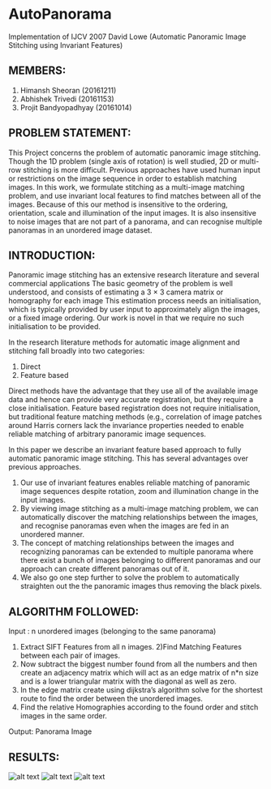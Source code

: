# AutoPanorama
Implementation of IJCV 2007 David Lowe (Automatic Panoramic Image Stitching using Invariant Features)

## MEMBERS:
1) Himansh Sheoran (20161211)
2) Abhishek Trivedi (20161153)
3) Projit Bandyopadhyay (20161014)

## PROBLEM STATEMENT:
This Project concerns the problem of automatic panoramic image stitching. Though the 1D problem (single axis of rotation) is well studied, 2D or multi-row stitching is more difficult. Previous approaches have used human input or restrictions on the image sequence in order to establish matching images. In this work, we formulate stitching as a multi-image matching problem, and use invariant local features to find matches between all of the images. Because of this our method is insensitive to the ordering, orientation, scale and illumination of the input images. It is also insensitive to noise images that are not part of a panorama, and can recognise multiple panoramas in an unordered image dataset.

## INTRODUCTION:
Panoramic image stitching has an extensive research literature and several commercial applications The basic geometry of the problem is well understood, and consists of estimating a 3 × 3 camera matrix or homography for each image This estimation process needs an initialisation, which is typically provided by user input to approximately align the images, or a fixed image ordering. Our work is novel in that we require no such initialisation to be provided.

In the research literature methods for automatic image alignment and stitching fall broadly into two categories:
1) Direct
2) Feature based

Direct methods have the advantage that they use all of the available image data and hence can provide very accurate registration, but they require a close initialisation.
Feature based registration does not require initialisation, but traditional feature matching methods (e.g., correlation of image patches around Harris corners lack the invariance properties needed to enable reliable matching of arbitrary panoramic image sequences.

 In this paper we describe an invariant feature based approach to fully automatic panoramic image stitching. This has several advantages over previous approaches. 

1) Our use of invariant features enables reliable matching of panoramic image sequences despite rotation, zoom and illumination change in the input images.
2) By viewing image stitching as a multi-image matching problem, we can automatically discover the matching relationships between the images, and recognise panoramas even when the images are fed in an unordered manner.
3) The concept of matching relationships between the images and recognizing panoramas can be extended to multiple panorama where there exist a bunch of images belonging to different panoramas and our approach can create different panoramas out of it.
4) We also go one step further to solve the problem to  automatically straighten out the the panoramic images thus removing the black pixels.

## ALGORITHM FOLLOWED:

Input : n unordered images (belonging to the same panorama)

1) Extract SIFT Features from all n images.
2)Find Matching Features between each pair of images.
3) Now subtract the biggest number found from all the numbers and then create an adjacency matrix which will act as an edge matrix of n*n size and is a lower triangular matrix with the diagonal as well as zero.
4) In the edge matrix create using dijkstra’s algorithm solve for the shortest route to find the order between the unordered images.
5) Find the relative Homographies according to the found order and stitch images in the same order.

Output: Panorama Image

## RESULTS:

![alt text](https://raw.githubusercontent.com/username/projectname/branch/path/to/img.png)
![alt text](https://github.com/sheoranhimansh/AutoPanorama/blob/master/1_2_output.png)
![alt text](https://github.com/sheoranhimansh/AutoPanorama/blob/master/2_1_output.png)
